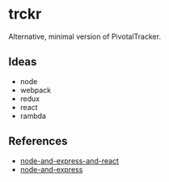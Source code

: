 # trckr

Alternative, minimal version of PivotalTracker.

## Ideas

* node
* webpack
* redux
* react
* rambda

## References

* [node-and-express-and-react](http://blog.yld.io/2015/06/10/getting-started-with-react-and-node-js/)
* [node-and-express](http://shapeshed.com/creating-a-basic-site-with-node-and-express/)

